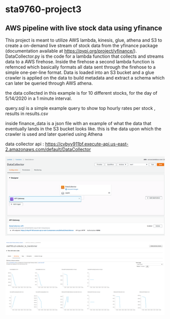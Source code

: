 # sta9760-project3 
## AWS pipeline with live stock data using yfinance 

This project is meant to utilize AWS lambda, kinesis, glue, athena and S3 to create a on-demand live stream of stock data from the yfinance package (documentation available at https://pypi.org/project/yfinance/). 
DataCollector.py is the code for a lambda function that collects and streams data to a AWS firehose. Inside the firehose a second lambda function is refernced which basically formats all data sent through the firehose to a simple one-per-line format. Data is loaded into an S3 bucket and a glue crawler is applied on the data to build metadata and extract a schema which can later be queried through AWS athena.
 
the data collected in this example is for 10 different stocks, for the day of 5/14/2020 in a 1 minute interval. 
 
query.sql is a simple example query to show top hourly rates per stock , results in results.csv

inside finance_data is a json file with an example of what the data that eventually lands in the S3 bucket looks like. this is the data upon which the crawler is used and later queried using Athena


data collector api : https://cvbyv911bf.execute-api.us-east-2.amazonaws.com/default/DataCollector


![Screenshot](datacollector.png)


![Screenshot](monitoring.png)


